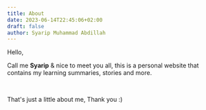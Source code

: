 ```yaml
---
title: About
date: 2023-06-14T22:45:06+02:00
draft: false
author: Syarip Muhammad Abdillah
---
```


Hello,

Call me **Syarip** & nice to meet you all, this is a personal website that contains my learning summaries, stories and more.

&nbsp;

That's just a little about me, Thank you :)